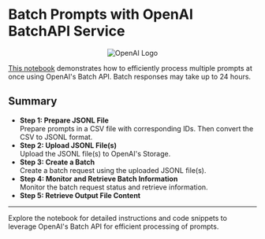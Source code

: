 # Batch Prompts with OpenAI BatchAPI Service

<p align="center">
  <img src="https://openai.com/favicon.ico" alt="OpenAI Logo">
</p>

[This notebook](https://github.com/mm-khalil1/OpenAI-BatchAPI-Requests-Tutorial/blob/main/OpenAI%20BatchAPI%20Requests%20Tutorial.ipynb) demonstrates how to efficiently process multiple prompts at once using OpenAI's Batch API. Batch responses may take up to 24 hours.

## Summary

- **Step 1: Prepare JSONL File**  
  Prepare prompts in a CSV file with corresponding IDs. Then convert the CSV to JSONL format.
- **Step 2: Upload JSONL File(s)**  
  Upload the JSONL file(s) to OpenAI's Storage.
- **Step 3: Create a Batch**  
  Create a batch request using the uploaded JSONL file(s).
- **Step 4: Monitor and Retrieve Batch Information**  
  Monitor the batch request status and retrieve information.
- **Step 5: Retrieve Output File Content**

---

Explore the notebook for detailed instructions and code snippets to leverage OpenAI's Batch API for efficient processing of prompts.
